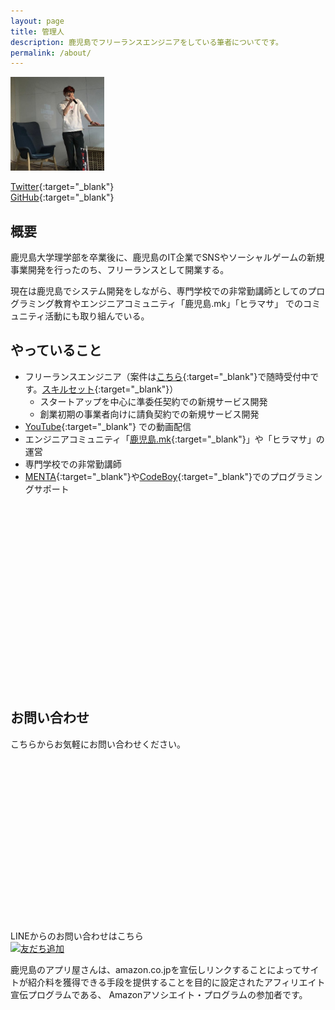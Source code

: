 ```yaml
---
layout: page
title: 管理人
description: 鹿児島でフリーランスエンジニアをしている筆者についてです。
permalink: /about/
---
```


<img src="/assets/images/qst-profile-icon.jpg" alt="くすたん" width="150" decoding="async">

[Twitter](https://twitter.com/qst_exe){:target="_blank"}  
[GitHub](https://github.com/qst-exe){:target="_blank"}

## 概要

鹿児島大学理学部を卒業後に、鹿児島のIT企業でSNSやソーシャルゲームの新規事業開発を行ったのち、フリーランスとして開業する。

現在は鹿児島でシステム開発をしながら、専門学校での非常勤講師としてのプログラミング教育やエンジニアコミュニティ「鹿児島.mk」「ヒラマサ」 でのコミュニティ活動にも取り組んでいる。

## やっていること

* フリーランスエンジニア（案件は[こちら](https://twitter.com/qst_exe){:target="_blank"}で随時受付中です。[スキルセット](https://github.com/ntask19/Curriculum-Vitae-template){:target="_blank"}）
  * スタートアップを中心に準委任契約での新規サービス開発
  * 創業初期の事業者向けに請負契約での新規サービス開発
* [YouTube](https://www.youtube.com/channel/UCuYiSs3MVn3BWtHPsGQ8vIA?sub_confirmation=1){:target="_blank"} での動画配信
* エンジニアコミュニティ「[鹿児島.mk](https://kagoshima-mk.connpass.com/){:target="_blank"}」や「ヒラマサ」の運営
* 専門学校での非常勤講師
* [MENTA](https://menta.work/plan/1092){:target="_blank"}や[CodeBoy](https://codeboy.jp/teacher_detail/K6Tuys28SWfIg0aXtgsTdoYyEUK2){:target="_blank"}でのプログラミングサポート

<div class="iframely-embed"><div class="iframely-responsive" style="height: 140px; padding-bottom: 0;"><a href="https://menta.work/plan/1092" target="_blank" data-iframely-url="//cdn.iframe.ly/TCN031K?card=small"></a></div></div><script async src="//cdn.iframe.ly/embed.js" charset="utf-8"></script>

<br>

<div class="iframely-embed"><div class="iframely-responsive" style="height: 140px; padding-bottom: 0;"><a href="https://codeboy.jp//teacher_detail/K6Tuys28SWfIg0aXtgsTdoYyEUK2" data-iframely-url="//cdn.iframe.ly/SpQBc6M"></a></div></div><script async src="//cdn.iframe.ly/embed.js" charset="utf-8"></script>

## お問い合わせ

こちらからお気軽にお問い合わせください。  

<div class="iframely-embed"><div class="iframely-responsive" style="padding-bottom: 27.668%; padding-top: 120px;"><a 
href="https://form.run/@hhg-exe-contact" target="_blank" data-iframely-url="//cdn.iframe.ly/uiKZ6ow"></a></div></div><script async 
src="//cdn.iframe.ly/embed.js" charset="utf-8"></script>

LINEからのお問い合わせはこちら  
<a href="https://lin.ee/jWUcXkz"><img src="https://scdn.line-apps.com/n/line_add_friends/btn/ja.png" alt="友だち追加" height="46" border="0"></a><br>

鹿児島のアプリ屋さんは、amazon.co.jpを宣伝しリンクすることによってサイトが紹介料を獲得できる手段を提供することを目的に設定されたアフィリエイト宣伝プログラムである、 Amazonアソシエイト・プログラムの参加者です。
